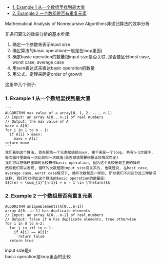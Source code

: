 <!-- TOC -->

- [1. Example 1 从一个数组里找到最大值](#1-example-1-从一个数组里找到最大值)
- [2. Example 2 一个数组是否有重复元素](#2-example-2-一个数组是否有重复元素)

<!-- /TOC -->

Mathematical Analysis of Nonrecursive Algorithms非递归算法的效率分析

非递归算法的效率分析的基本步骤:
1. 确定一个参数来表示input size
2. 确定算法的basic operation(一般是在loop里面)
3. 确定basic operation的数量跟input size是否关联, 是否要区分best case, worst case, average case
4. 用sum表达式来表达basic operation的数量
5. 用公式、定理来确定order of growth

这里举几个例子:
<a id="markdown-1-example-1-从一个数组里找到最大值" name="1-example-1-从一个数组里找到最大值"></a>
### 1. Example 1 从一个数组里找到最大值
  
    ```
    ALGORITHM max value of a array[0, 1, 2, ..., n-1]
    // Input: an array A[0...n-1] of real numbers
    // Output: the max value of A
    maxv = A[0]
    for i in 1 to n - 1:
      if A[i] > maxv:
        maxv = A[i]
    return maxv
    ```
    我们看到这个算法, 首先把第一个元素赋值给maxv, 接下来是一个loop, 共有n-1次循环, 每次循环里面有一次比较和一次赋值(是否赋值需要根据比较情况而定)  
    我们可以把循环里面的比较算作basic operation, 因为这个比较是最主要的操作  
    然后我们可以发现, 循环的次数是跟input size没关系的, 也就是说, 在best case、average case、worst case情况下, 循环次数都是一样的, 所以我们不用区分这三种情况  
    这样, 我们可以得出这个算法的basic operation的数量是:
    $$C(n) = \sum_{1}^{n-1}1 = n - 1 \in \Theta(n)$$


<a id="markdown-2-example-2-一个数组是否有重复元素" name="2-example-2-一个数组是否有重复元素"></a>
### 2. Example 2 一个数组是否有重复元素

```
ALGORITHM uniqueElements(A[0...n-1])
array A[0...n-1] has duplicate elements
// Input: an array A[0...n-1] of real numbers
// Output: false if A has duplicate elements, true otherwise
for i in 0 to n-2:
  for j in i+1 to n-1:
    if A[i] == A[j]:
      return false
  return true
```
input size是n  
basic operation是loop里面的比较